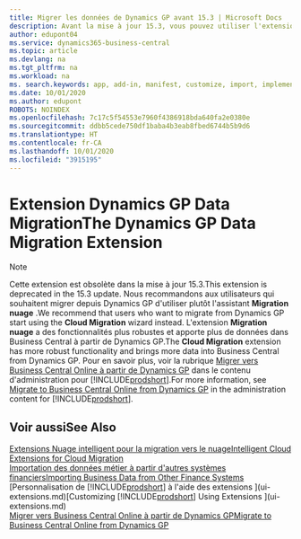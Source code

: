 ```yaml
---
title: Migrer les données de Dynamics GP avant 15.3 | Microsoft Docs
description: Avant la mise à jour 15.3, vous pouvez utiliser l'extension Migration de données Dynamics GP pour migrer des clients, des fournisseurs, des articles en inventaire, des comptes GL, des transactions fournisseurs ouvertes et des transactions clients ouvertes de Dynamics GP vers Business Central.
author: edupont04
ms.service: dynamics365-business-central
ms.topic: article
ms.devlang: na
ms.tgt_pltfrm: na
ms.workload: na
ms. search.keywords: app, add-in, manifest, customize, import, implement
ms.date: 10/01/2020
ms.author: edupont
ROBOTS: NOINDEX
ms.openlocfilehash: 7c17c5f54553e7960f4386918bda640fa2e0380e
ms.sourcegitcommit: ddbb5cede750df1baba4b3eab8fbed6744b5b9d6
ms.translationtype: HT
ms.contentlocale: fr-CA
ms.lasthandoff: 10/01/2020
ms.locfileid: "3915195"
---
```

# <a name="the-dynamics-gp-data-migration-extension"></a><span data-ttu-id="a7f4f-103">Extension Dynamics GP Data Migration</span><span class="sxs-lookup"><span data-stu-id="a7f4f-103">The Dynamics GP Data Migration Extension</span></span>

> [!NOTE]
> <span data-ttu-id="a7f4f-104">Cette extension est obsolète dans la mise à jour 15.3.</span><span class="sxs-lookup"><span data-stu-id="a7f4f-104">This extension is deprecated in the 15.3 update.</span></span> <span data-ttu-id="a7f4f-105">Nous recommandons aux utilisateurs qui souhaitent migrer depuis Dynamics GP d'utiliser plutôt l'assistant **Migration nuage** .</span><span class="sxs-lookup"><span data-stu-id="a7f4f-105">We recommend that users who want to migrate from Dynamics GP start using the **Cloud Migration** wizard instead.</span></span> <span data-ttu-id="a7f4f-106">L'extension **Migration nuage** a des fonctionnalités plus robustes et apporte plus de données dans Business Central à partir de Dynamics GP.</span><span class="sxs-lookup"><span data-stu-id="a7f4f-106">The **Cloud Migration** extension has more robust functionality and brings more data into Business Central from Dynamics GP.</span></span> <span data-ttu-id="a7f4f-107">Pour en savoir plus, voir la rubrique [Migrer vers Business Central Online à partir de Dynamics GP](/dynamics365/business-central/dev-itpro/administration/migrate-dynamics-gp) dans le contenu d'administration pour [!INCLUDE[prodshort](includes/prodshort.md)].</span><span class="sxs-lookup"><span data-stu-id="a7f4f-107">For more information, see [Migrate to Business Central Online from Dynamics GP](/dynamics365/business-central/dev-itpro/administration/migrate-dynamics-gp) in the administration content for [!INCLUDE[prodshort](includes/prodshort.md)].</span></span>

## <a name="see-also"></a><span data-ttu-id="a7f4f-108">Voir aussi</span><span class="sxs-lookup"><span data-stu-id="a7f4f-108">See Also</span></span>

[<span data-ttu-id="a7f4f-109">Extensions Nuage intelligent pour la migration vers le nuage</span><span class="sxs-lookup"><span data-stu-id="a7f4f-109">Intelligent Cloud Extensions for Cloud Migration</span></span>](ui-extensions-data-replication.md)  
[<span data-ttu-id="a7f4f-110">Importation des données métier à partir d'autres systèmes financiers</span><span class="sxs-lookup"><span data-stu-id="a7f4f-110">Importing Business Data from Other Finance Systems</span></span>](across-import-data-configuration-packages.md)  
<span data-ttu-id="a7f4f-111">[Personnalisation de [!INCLUDE[prodshort](includes/prodshort.md)] à l'aide des extensions ](ui-extensions.md)</span><span class="sxs-lookup"><span data-stu-id="a7f4f-111">[Customizing [!INCLUDE[prodshort](includes/prodshort.md)] Using Extensions ](ui-extensions.md)</span></span>  
[<span data-ttu-id="a7f4f-112">Migrer vers Business Central Online à partir de Dynamics GP</span><span class="sxs-lookup"><span data-stu-id="a7f4f-112">Migrate to Business Central Online from Dynamics GP</span></span>](/dynamics365/business-central/dev-itpro/administration/migrate-dynamics-gp)  
